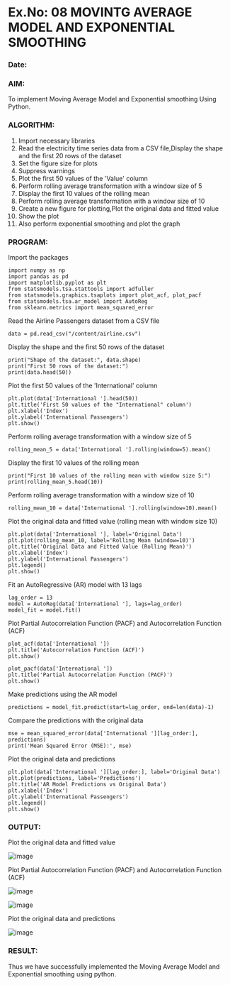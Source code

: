 # Ex.No: 08     MOVINTG AVERAGE MODEL AND EXPONENTIAL SMOOTHING
### Date: 


### AIM:
To implement Moving Average Model and Exponential smoothing Using Python.
### ALGORITHM:
1. Import necessary libraries
2. Read the electricity time series data from a CSV file,Display the shape and the first 20 rows of
the dataset
3. Set the figure size for plots
4. Suppress warnings
5. Plot the first 50 values of the 'Value' column
6. Perform rolling average transformation with a window size of 5
7. Display the first 10 values of the rolling mean
8. Perform rolling average transformation with a window size of 10
9. Create a new figure for plotting,Plot the original data and fitted value
10. Show the plot
11. Also perform exponential smoothing and plot the graph
### PROGRAM:
Import the packages
```
import numpy as np
import pandas as pd
import matplotlib.pyplot as plt
from statsmodels.tsa.stattools import adfuller
from statsmodels.graphics.tsaplots import plot_acf, plot_pacf
from statsmodels.tsa.ar_model import AutoReg
from sklearn.metrics import mean_squared_error
```
Read the Airline Passengers dataset from a CSV file
```
data = pd.read_csv("/content/airline.csv")
```
Display the shape and the first 50 rows of the dataset
```
print("Shape of the dataset:", data.shape)
print("First 50 rows of the dataset:")
print(data.head(50))
```
Plot the first 50 values of the 'International' column
```
plt.plot(data['International '].head(50))
plt.title('First 50 values of the "International" column')
plt.xlabel('Index')
plt.ylabel('International Passengers')
plt.show()
```
Perform rolling average transformation with a window size of 5
```
rolling_mean_5 = data['International '].rolling(window=5).mean()
```
Display the first 10 values of the rolling mean
```
print("First 10 values of the rolling mean with window size 5:")
print(rolling_mean_5.head(10))
```
Perform rolling average transformation with a window size of 10
```
rolling_mean_10 = data['International '].rolling(window=10).mean()
```
Plot the original data and fitted value (rolling mean with window size 10)
```
plt.plot(data['International '], label='Original Data')
plt.plot(rolling_mean_10, label='Rolling Mean (window=10)')
plt.title('Original Data and Fitted Value (Rolling Mean)')
plt.xlabel('Index')
plt.ylabel('International Passengers')
plt.legend()
plt.show()
```
Fit an AutoRegressive (AR) model with 13 lags
```
lag_order = 13
model = AutoReg(data['International '], lags=lag_order)
model_fit = model.fit()
```
Plot Partial Autocorrelation Function (PACF) and Autocorrelation Function (ACF)
```
plot_acf(data['International '])
plt.title('Autocorrelation Function (ACF)')
plt.show()

plot_pacf(data['International '])
plt.title('Partial Autocorrelation Function (PACF)')
plt.show()
```
Make predictions using the AR model
```
predictions = model_fit.predict(start=lag_order, end=len(data)-1)
```
Compare the predictions with the original data
```
mse = mean_squared_error(data['International '][lag_order:], predictions)
print('Mean Squared Error (MSE):', mse)
```
Plot the original data and predictions
```
plt.plot(data['International '][lag_order:], label='Original Data')
plt.plot(predictions, label='Predictions')
plt.title('AR Model Predictions vs Original Data')
plt.xlabel('Index')
plt.ylabel('International Passengers')
plt.legend()
plt.show()
```


### OUTPUT:
Plot the original data and fitted value

![image](https://github.com/user-attachments/assets/1a2fb5e4-aa2e-4d4f-9328-81e99afb42da)

Plot Partial Autocorrelation Function (PACF) and Autocorrelation Function (ACF)

![image](https://github.com/user-attachments/assets/539f665b-f0fa-4ad0-91ba-baf6af189783)

![image](https://github.com/user-attachments/assets/35d88261-b246-4045-b6d4-b2e868944c44)

Plot the original data and predictions

![image](https://github.com/user-attachments/assets/093eb50c-b272-4970-85a2-31ddb3b6132b)



### RESULT:
Thus we have successfully implemented the Moving Average Model and Exponential smoothing using python.
